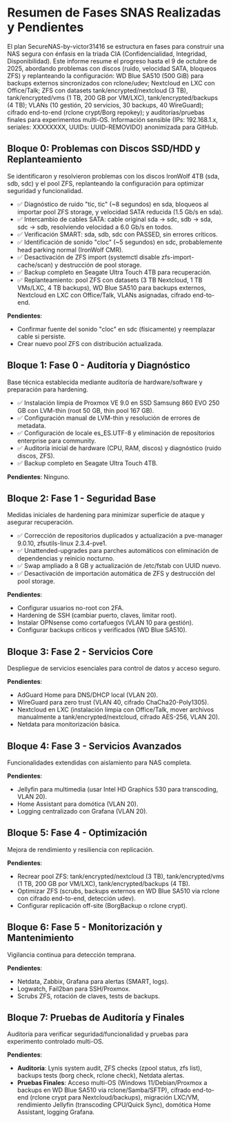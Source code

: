# Resumen de Fases SNAS Realizadas y Pendientes

El plan SecureNAS-by-victor31416 se estructura en fases para construir una NAS segura con énfasis en la triada CIA (Confidencialidad, Integridad, Disponibilidad). Este informe resume el progreso hasta el 9 de octubre de 2025, abordando problemas con discos (ruido, velocidad SATA, bloqueos ZFS) y replanteando la configuración: WD Blue SA510 (500 GiB) para backups externos sincronizados con rclone/udev; Nextcloud en LXC con Office/Talk; ZFS con datasets tank/encrypted/nextcloud (3 TB), tank/encrypted/vms (1 TB, 200 GB por VM/LXC), tank/encrypted/backups (4 TB); VLANs (10 gestión, 20 servicios, 30 backups, 40 WireGuard); cifrado end-to-end (rclone crypt/Borg repokey); y auditorías/pruebas finales para experimentos multi-OS. Información sensible (IPs: 192.168.1.x, seriales: XXXXXXXX, UUIDs: UUID-REMOVIDO) anonimizada para GitHub.

## Bloque 0: Problemas con Discos SSD/HDD y Replanteamiento

Se identificaron y resolvieron problemas con los discos IronWolf 4TB (sda, sdb, sdc) y el pool ZFS, replanteando la configuración para optimizar seguridad y funcionalidad.

- ✅ Diagnóstico de ruido "tic, tic" (~8 segundos) en sda, bloqueos al importar pool ZFS storage, y velocidad SATA reducida (1.5 Gb/s en sda).
- ✅ Intercambio de cables SATA: cable original sda → sdc, sdb → sda, sdc → sdb, resolviendo velocidad a 6.0 Gb/s en todos.
- ✅ Verificación SMART: sda, sdb, sdc con PASSED, sin errores críticos.
- ✅ Identificación de sonido "cloc" (~5 segundos) en sdc, probablemente head parking normal (IronWolf CMR).
- ✅ Desactivación de ZFS import (systemctl disable zfs-import-cache/scan) y destrucción de pool storage.
- ✅ Backup completo en Seagate Ultra Touch 4TB para recuperación.
- ✅ Replanteamiento: pool ZFS con datasets (3 TB Nextcloud, 1 TB VMs/LXC, 4 TB backups), WD Blue SA510 para backups externos, Nextcloud en LXC con Office/Talk, VLANs asignadas, cifrado end-to-end.

**Pendientes**:
- Confirmar fuente del sonido "cloc" en sdc (físicamente) y reemplazar cable si persiste.
- Crear nuevo pool ZFS con distribución actualizada.

## Bloque 1: Fase 0 - Auditoría y Diagnóstico

Base técnica establecida mediante auditoría de hardware/software y preparación para hardening.

- ✅ Instalación limpia de Proxmox VE 9.0 en SSD Samsung 860 EVO 250 GB con LVM-thin (root 50 GB, thin pool 167 GB).
- ✅ Configuración manual de LVM-thin y resolución de errores de metadata.
- ✅ Configuración de locale es_ES.UTF-8 y eliminación de repositorios enterprise para community.
- ✅ Auditoría inicial de hardware (CPU, RAM, discos) y diagnóstico (ruido discos, ZFS).
- ✅ Backup completo en Seagate Ultra Touch 4TB.

**Pendientes**: Ninguno.

## Bloque 2: Fase 1 - Seguridad Base

Medidas iniciales de hardening para minimizar superficie de ataque y asegurar recuperación.

- ✅ Corrección de repositorios duplicados y actualización a pve-manager 9.0.10, zfsutils-linux 2.3.4-pve1.
- ✅ Unattended-upgrades para parches automáticos con eliminación de dependencias y reinicio nocturno.
- ✅ Swap ampliado a 8 GB y actualización de /etc/fstab con UUID nuevo.
- ✅ Desactivación de importación automática de ZFS y destrucción del pool storage.

**Pendientes**:
- Configurar usuarios no-root con 2FA.
- Hardening de SSH (cambiar puerto, claves, limitar root).
- Instalar OPNsense como cortafuegos (VLAN 10 para gestión).
- Configurar backups críticos y verificados (WD Blue SA510).

## Bloque 3: Fase 2 - Servicios Core

Despliegue de servicios esenciales para control de datos y acceso seguro.

**Pendientes**:
- AdGuard Home para DNS/DHCP local (VLAN 20).
- WireGuard para zero trust (VLAN 40, cifrado ChaCha20-Poly1305).
- Nextcloud en LXC (instalación limpia con Office/Talk, mover archivos manualmente a tank/encrypted/nextcloud, cifrado AES-256, VLAN 20).
- Netdata para monitorización básica.

## Bloque 4: Fase 3 - Servicios Avanzados

Funcionalidades extendidas con aislamiento para NAS completa.

**Pendientes**:
- Jellyfin para multimedia (usar Intel HD Graphics 530 para transcoding, VLAN 20).
- Home Assistant para domótica (VLAN 20).
- Logging centralizado con Grafana (VLAN 20).

## Bloque 5: Fase 4 - Optimización

Mejora de rendimiento y resiliencia con replicación.

**Pendientes**:
- Recrear pool ZFS: tank/encrypted/nextcloud (3 TB), tank/encrypted/vms (1 TB, 200 GB por VM/LXC), tank/encrypted/backups (4 TB).
- Optimizar ZFS (scrubs, backups externos en WD Blue SA510 via rclone con cifrado end-to-end, detección udev).
- Configurar replicación off-site (BorgBackup o rclone crypt).

## Bloque 6: Fase 5 - Monitorización y Mantenimiento

Vigilancia continua para detección temprana.

**Pendientes**:
- Netdata, Zabbix, Grafana para alertas (SMART, logs).
- Logwatch, Fail2ban para SSH/Proxmox.
- Scrubs ZFS, rotación de claves, tests de backups.

## Bloque 7: Pruebas de Auditoría y Finales

Auditoría para verificar seguridad/funcionalidad y pruebas para experimento controlado multi-OS.

**Pendientes**:
- **Auditoría**: Lynis system audit, ZFS checks (zpool status, zfs list), backups tests (borg check, rclone check), Netdata alertas.
- **Pruebas Finales**: Acceso multi-OS (Windows 11/Debian/Proxmox a backups en WD Blue SA510 via rclone/Samba/SFTP), cifrado end-to-end (rclone crypt para Nextcloud/backups), migración LXC/VM, rendimiento Jellyfin (transcoding CPU/Quick Sync), domótica Home Assistant, logging Grafana.